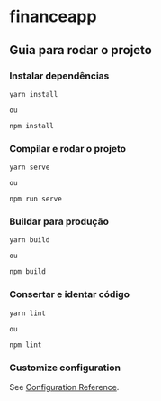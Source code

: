 # financeapp

## Guia para rodar o projeto

### Instalar dependências
```
yarn install

ou

npm install
```

### Compilar e rodar o projeto

```
yarn serve

ou 

npm run serve
```

### Buildar para produção
```
yarn build

ou

npm build
```

### Consertar e identar código
```
yarn lint

ou

npm lint
```

### Customize configuration
See [Configuration Reference](https://cli.vuejs.org/config/).
